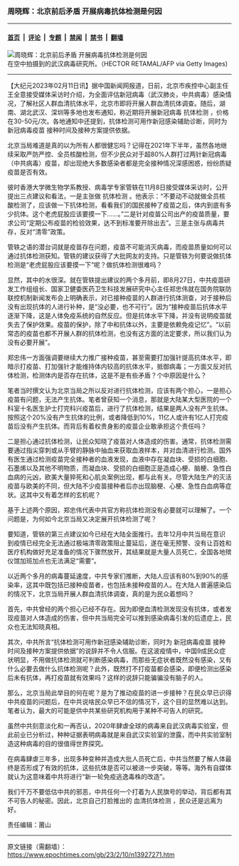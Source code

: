 ### 周晓辉：北京前后矛盾 开展病毒抗体检测是何因

---

#### [首页](../../../..?n13927271) &nbsp;|&nbsp; [评论](../../../../../epoch-comment?n13927271) &nbsp;|&nbsp; [专题](../../../../../epoch-special?n13927271) &nbsp;|&nbsp; [禁闻](../../../../../epoch-news?n13927271) &nbsp;|&nbsp; [禁书](../../../../../books?n13927271) &nbsp;|&nbsp; [翻墙](https://github.com/gfw-breaker/nogfw/blob/master/README.md?n13927271)


<div><img alt="周晓辉：北京前后矛盾 开展病毒抗体检测是何因" class="attachment-djy_600_400 size-djy_600_400 wp-post-image" src="https://i.epochtimes.com/assets/uploads/2021/08/id13163744-GettyImages-1215439289-700x420-600x400.jpg"/>
<div class="caption">
 在空中拍摄到的武汉病毒研究所。（HECTOR RETAMAL/AFP via Getty Images)
</div></div><hr/><div class="post_content" id="artbody" itemprop="articleBody">
 <!-- article content begin -->
 <p>
  【大纪元2023年02月11日讯】据中国新闻网报道，日前，北京市疾控中心副主任王全意接受媒体采访时介绍，为全面评估新冠病毒（武汉肺炎，中共病毒）感染情况，了解社区人群血清抗体水平，北京市即将开展人群血清抗体调查。随后，湖南、湖北武汉、深圳等多地也发布通知，称近期将开展新冠病毒
  <ok href="https://www.epochtimes.com/gb/tag/%E6%8A%97%E4%BD%93%E6%A3%80%E6%B5%8B.html">
   抗体检测
  </ok>
  ，价格在30-50元/次。各地通知中还提到，抗体检测可用作新冠感染辅助诊断，同时为
  <ok href="https://www.epochtimes.com/gb/tag/%E6%96%B0%E5%86%A0%E7%97%85%E6%AF%92%E7%96%AB%E8%8B%97.html">
   新冠病毒疫苗
  </ok>
  接种时间及接种方案提供依据。
 </p>
 <p>
  北京当局难道是真的以为所有人都很健忘吗？记得在2021年下半年，虽然各地继续采取严防严控、全员核酸检测，但不少民众对于超80%人群打过两针新冠病毒（中共病毒）疫苗，却出现绝大多数感染者都是完全接种情况深感困惑，纷纷质疑疫苗是否有效。
 </p>
 <p>
  彼时香港大学微生物学系教授、病毒学专家管轶在11月8日接受媒体采访时，公开提出三点建议和看法，一是主张做
  <ok href="https://www.epochtimes.com/gb/tag/%E6%8A%97%E4%BD%93%E6%A3%80%E6%B5%8B.html">
   抗体检测
  </ok>
  。他表示：“不要动不动就做全员核酸检测了，应该做一下抗体检测，看看我们的国民接种了疫苗之后，体内到底有多少抗体。这个老虎屁股应该要摸一下……。”二是针对疫苗公司出产的疫苗质量，要求公司“定期公布疫苗的检验效果，达不到标准要开除出去”。三是主张与病毒共存，反对“清零”政策。
 </p>
 <p>
  管轶之语的潜台词就是疫苗存在问题，疫苗不可能消灭病毒，而疫苗质量如何可以通过抗体检测获知。管轶的建议获得了大批网友的支持。只是管轶为何要说做抗体检测是“老虎屁股应该要摸一下”呢？做抗体检测很难吗？
 </p>
 <p>
  显然，其中的水很深。就在管轶提出建议的两个多月前，即8月27日，中共疫苗研发工作组组长、国家卫健委医药卫生科技发展研究中心主任郑忠伟就在国务院联防联控机制新闻发布会上明确表示，对已接种疫苗的人群进行抗体测查，对于接种后没有出现抗体的人进行补种，是“没必要，也不可行”。因为“接种疫苗后抗体水平逐渐下降，这是人体免疫系统的自然反应。但是抗体水平下降，并没有说明疫苗就失去了保护效果。疫苗的保护，除了中和抗体以外，主要是依赖免疫记忆”。“以前常态的疫苗也都不开展人群的抗体检测，也没有这方面的法定要求，所以我们认为没有必要开展”。
 </p>
 <p>
  郑忠伟一方面强调要继续大力推广接种疫苗，甚至需要打加强针提高抗体水平，即暗示打疫苗、打加强针才能维持体内较高的抗体水平，抵御病毒；一方面又反对抗体检测，检测体内是否存在抗体，这是不是有些矛盾？个中原因是什么？
 </p>
 <p>
  笔者当时撰文认为北京当局之所以反对进行抗体检测，应该有两个担心，一是担心疫苗有问题，无法产生抗体。笔者曾获知一个消息，那就是大陆某大型医院的一个科室十名医生护士打完科兴疫苗后，进行了抗体检测，结果是两人没有产生抗体。按照这个20%没有产生抗体的比例，或者降低到10%，11亿人或许有1亿人打完疫苗后没有产生抗体。而背后有着权贵身影的疫苗企业敢承担这个责任吗？
 </p>
 <p>
  二是担心通过抗体检测，让民众知晓了疫苗对人体造成的伤害。通常，抗体检测需要通过指尖穿刺或从手臂的静脉中抽血来获取血液样本，并对血清进行检测。国外有医生通过检测疫苗完全接种者的血液发现，血液中存在凝血块、受损的白细胞、石墨烯以及其他不明物质，而凝血块、受损的白细胞正是造成心梗、脑梗、急性白血病的元凶，欧美大量猝死和心肌炎案例出现，都与此有关。尽管大陆生产的灭活疫苗与欧美的不同，但大陆不少疫苗接种者后亦出现脑梗、心梗、急性白血病等症状。这其中又有着怎样的玄机呢？
 </p>
 <p>
  基于上述两个原因，郑忠伟代表中共官方称抗体检测没有必要就可以理解了。一个问题是，为何如今北京当局又决定展开抗体检测了呢？
 </p>
 <p>
  要知道，管轶的第三点建议如今已经在大陆全面推行。去年12月中共当局在意识到疫情已经完全无法通过极端清零政策阻止蔓延后，遂在毫无预警、没有让百姓和医疗机构做好充足准备的情况下骤然放开，其结果就是大量人员死亡，全国各地殡仪馆加班加点也无法满足“需要”。
 </p>
 <p>
  以近两个多月的病毒蔓延速度，中共专家们推断，大陆人应该有80%到90%的感染率，这其中既包括已接种疫苗者，也包括未接种疫苗的人。在大陆人普遍感染后的情况下，北京当局开展人群血清抗体调查，真的是为民众着想吗？
 </p>
 <p>
  首先，中共曾经的两个担心已经不存在。因为即便血清检测发现没有抗体，或者发现疫苗对人体造成的伤害，但中共当局完全可以推到感染病毒引发的后遗症上，民众也无法知晓真相。
 </p>
 <p>
  其次，中共所言“抗体检测可用作新冠感染辅助诊断，同时为
  <ok href="https://www.epochtimes.com/gb/tag/%E6%96%B0%E5%86%A0%E7%97%85%E6%AF%92%E7%96%AB%E8%8B%97.html">
   新冠病毒疫苗
  </ok>
  接种时间及接种方案提供依据”的说辞并不令人信服。在这波疫情中，中国9成民众症状明显，不用做抗体检测就可判断感染病毒，而那些无症状者既然没有感染，又有什么必要去做什么抗体检测呢？此外，既然打不打疫苗都会感染，即便检测出感染后未有抗体，再打疫苗就有效果吗？这样的说辞只能骗骗没有脑子的人。
 </p>
 <p>
  那么，北京当局此举目的何在呢？是为了推动疫苗的进一步接种？在民众早已识得中共疫苗的问题后，在中共说啥民众早已不信的情况下，这个目的显然难以达到。笔者认为，最大的可能是供中共某些研究机构用于某种不可告人的研究。
 </p>
 <p>
  虽然中共刻意淡化和一再否认，2020年肆虐全球的病毒来自武汉病毒实验室，但此前业已分析过，种种证据表明病毒就是来自武汉实验室的泄露，而中共实验室制造这种病毒的目的很值得世界探究。
 </p>
 <p>
  在病毒肆虐三年多，出现多种变种并造成大批人员死亡后，中共当然要了解人体最终是否形成了有效的抗体，这些抗体是否可以被进一步突破，等等。海外有自媒体就认为这意味着中共将进行“新一轮免疫逃逸毒株的改造”。
 </p>
 <p>
  我们千万不要低估中共的邪恶，中共任何一个打着为人民旗号的举动，背后都有其不可告人的秘密。因此，北京自己打脸推出的
  <ok href="https://www.epochtimes.com/gb/tag/%E8%A1%80%E6%B8%85%E6%8A%97%E4%BD%93%E6%A3%80%E6%B5%8B.html">
   血清抗体检测
  </ok>
  ，民众还是远离为好。
 </p>
 <p>
  责任编辑：莆山
 </p>
 <!-- article content end -->
 <div id="below_article_ad">
 </div>
</div>


---

原文链接（需翻墙）：https://www.epochtimes.com/gb/23/2/10/n13927271.htm